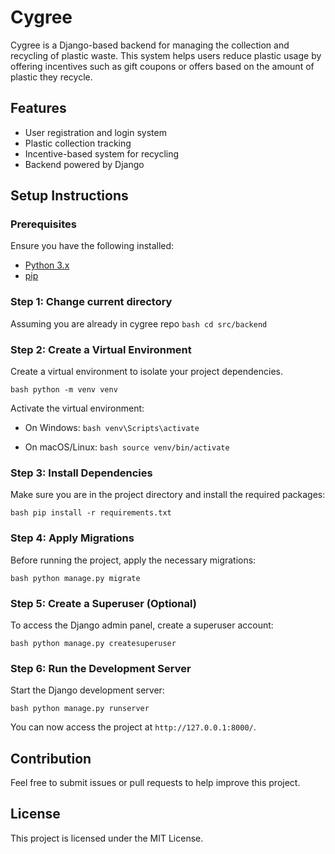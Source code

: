 # Cygree

Cygree is a Django-based backend for managing the collection and recycling of plastic waste. This system helps users reduce plastic usage by offering incentives such as gift coupons or offers based on the amount of plastic they recycle.

## Features
- User registration and login system
- Plastic collection tracking
- Incentive-based system for recycling
- Backend powered by Django

## Setup Instructions

### Prerequisites
Ensure you have the following installed:
- [Python 3.x](https://www.python.org/downloads/)
- [pip](https://pip.pypa.io/en/stable/installation/)

### Step 1: Change current directory

Assuming you are already in cygree repo
`bash
cd src/backend
`

### Step 2: Create a Virtual Environment

Create a virtual environment to isolate your project dependencies.

`bash
python -m venv venv
`

Activate the virtual environment:

- On Windows:
  `bash
  venv\Scripts\activate
  `

- On macOS/Linux:
  `bash
  source venv/bin/activate
  `

### Step 3: Install Dependencies

Make sure you are in the project directory and install the required packages:

`bash
pip install -r requirements.txt
`

### Step 4: Apply Migrations

Before running the project, apply the necessary migrations:

`bash
python manage.py migrate
`

### Step 5: Create a Superuser (Optional)

To access the Django admin panel, create a superuser account:

`bash
python manage.py createsuperuser
`

### Step 6: Run the Development Server

Start the Django development server:

`bash
python manage.py runserver
`

You can now access the project at `http://127.0.0.1:8000/`.

## Contribution

Feel free to submit issues or pull requests to help improve this project.

## License

This project is licensed under the MIT License.
